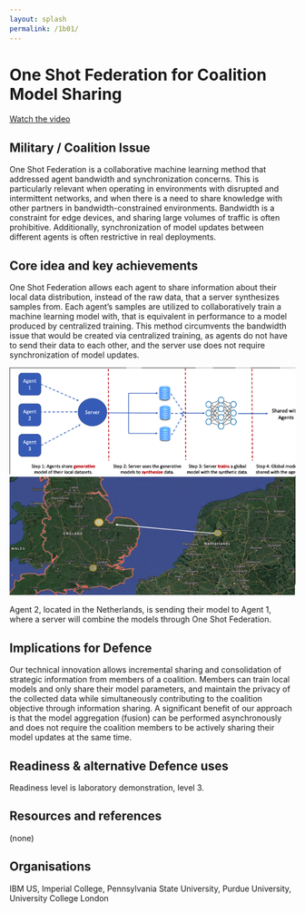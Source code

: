 ```yaml
---
layout: splash
permalink: /1b01/
---
```


# One Shot Federation for Coalition Model Sharing
[Watch the video](https://ibm.box.com/v/Showcase-1b01-video)

## Military / Coalition Issue
One Shot Federation is a collaborative machine learning method that addressed agent bandwidth and synchronization
concerns. This is particularly relevant when operating in environments with disrupted and intermittent networks, and
when there is a need to share knowledge with other partners in bandwidth-constrained environments. Bandwidth is a
constraint for edge devices, and sharing large volumes of traffic is often prohibitive. Additionally, synchronization
of model updates between different agents is often restrictive in real deployments.

## Core idea and key achievements
One Shot Federation allows each agent to share information about their local data distribution, instead of the raw
data, that a server synthesizes samples from. Each agent’s samples are utilized to collaboratively train a machine
learning model with, that is equivalent in performance to a model produced by centralized training. This method
circumvents the bandwidth issue that would be created via centralized training, as agents do not have to send their
data to each other, and the server use does not require synchronization of model updates.

![image info](/dais/achievements/images/1b01-fig1.png)
![image info](/dais/achievements/images/1b01-fig2.png) 

Agent 2, located in the Netherlands, is sending their model to Agent 1, where a server will combine the models
through One Shot Federation.

## Implications for Defence
Our technical innovation allows incremental sharing and consolidation of strategic information from members of a
coalition. Members can train local models and only share their model parameters, and maintain the privacy of the
collected data while simultaneously contributing to the coalition objective through information sharing. A
significant benefit of our approach is that the model aggregation (fusion) can be performed asynchronously and does
not require the coalition members to be actively sharing their model updates at the same time. 

## Readiness & alternative Defence uses
Readiness level is laboratory demonstration, level 3. 

## Resources and references
(none)

## Organisations
IBM US, Imperial College, Pennsylvania State University, Purdue University, University College London 
